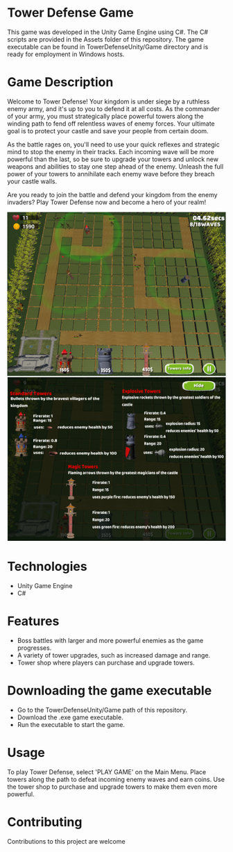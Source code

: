 # Tower Defense Game
This game was developed in the Unity Game Engine using C#. The C# scripts are provided in the Assets folder of this repository. The game executable can be found in TowerDefenseUnity/Game directory and is ready for employment in Windows hosts.

# Game Description
Welcome to Tower Defense! Your kingdom is under siege by a ruthless enemy army, and it's up to you to defend it at all costs. As the commander of your army, you must strategically place powerful towers along the winding path to fend off relentless waves of enemy forces. Your ultimate goal is to protect your castle and save your people from certain doom.

As the battle rages on, you'll need to use your quick reflexes and strategic mind to stop the enemy in their tracks. Each incoming wave will be more powerful than the last, so be sure to upgrade your towers and unlock new weapons and abilities to stay one step ahead of the enemy. Unleash the full power of your towers to annihilate each enemy wave before they breach your castle walls.

Are you ready to join the battle and defend your kingdom from the enemy invaders? Play Tower Defense now and become a hero of your realm!


!['Game screenshot'](pic1.png)
!['Game screenshot'](towershop.png)

# Technologies
* Unity Game Engine
* C#



# Features
* Boss battles with larger and more powerful enemies as the game progresses.
* A variety of tower upgrades, such as increased damage and range.
* Tower shop where players can purchase and upgrade towers.

# Downloading the game executable
* Go to the TowerDefenseUnity/Game path of this repository.
* Download the .exe game executable.
* Run the executable to start the game.

# Usage
To play Tower Defense, select 'PLAY GAME' on the Main Menu. Place towers along the path to defeat incoming enemy waves and earn coins. Use the tower shop to purchase and upgrade towers to make them even more powerful.


# Contributing
Contributions to this project are welcome
